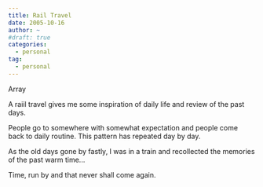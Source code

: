```yaml
---
title: Rail Travel
date: 2005-10-16
author: ~
#draft: true
categories:
  - personal
tag:
  - personal
---
```




Array

A raiil travel gives me some inspiration of daily life and review of the past days.

People go to somewhere with somewhat expectation and people come back to daily routine.
This pattern has repeated day by day.

As the old days gone by fastly, 
I was in a train and recollected the memories of the past warm time...

Time, run by and that never shall come again.


 






